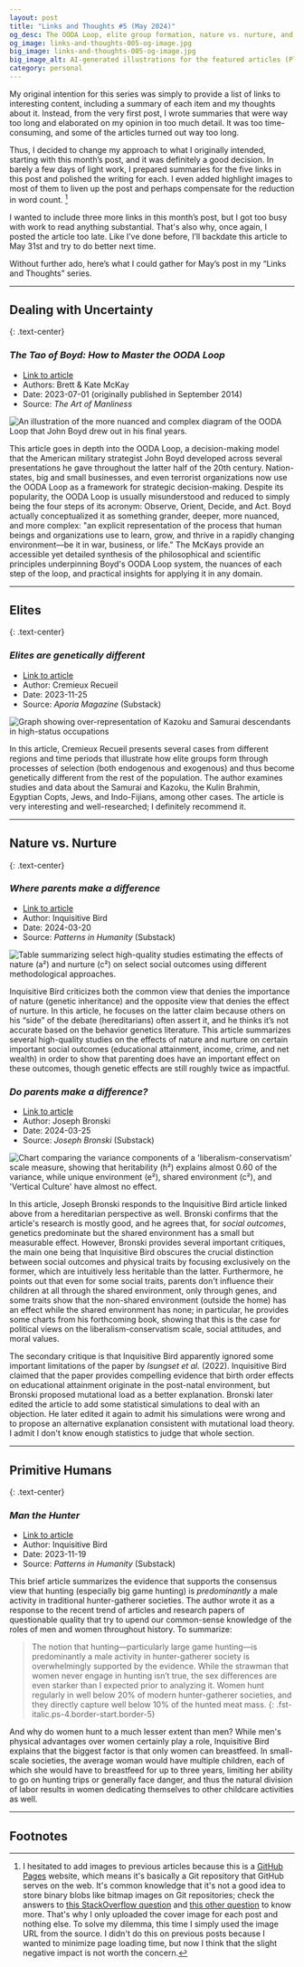 ```yaml
---
layout: post
title: "Links and Thoughts #5 (May 2024)"
og_desc: The OODA Loop, elite group formation, nature vs. nurture, and why male hunter-gatherers hunt more than females.
og_image: links-and-thoughts-005-og-image.jpg
big_image: links-and-thoughts-005-og-image.jpg
big_image_alt: AI-generated illustrations for the featured articles (Playground v2.5).
category: personal
---
```


My original intention for this series was simply to provide a list of links to interesting content, including a summary of each item and my thoughts about it. Instead, from the very first post, I wrote summaries that were way too long and elaborated on my opinion in too much detail. It was too time-consuming, and some of the articles turned out way too long.

Thus, I decided to change my approach to what I originally intended, starting with this month’s post, and it was definitely a good decision. In barely a few days of light work, I prepared summaries for the five links in this post and polished the writing for each. I even added highlight images to most of them to liven up the post and perhaps compensate for the reduction in word count. [^fn-1]

I wanted to include three more links in this month’s post, but I got too busy with work to read anything substantial. That's also why, once again, I posted the article too late. Like I’ve done before, I’ll backdate this article to May 31st and try to do better next time.

Without further ado, here’s what I could gather for May’s post in my “Links and Thoughts” series.

---

## Dealing with Uncertainty
{: .text-center}

### _The Tao of Boyd: How to Master the OODA Loop_

- [Link to article](https://www.artofmanliness.com/character/behavior/ooda-loop/)
- Authors: Brett & Kate McKay
- Date: 2023-07-01 (originally published in September 2014)
- Source: _The Art of Manliness_

<img class="w-100" src="https://content.artofmanliness.com/uploads//2014/09/OODA-Loop-2-1.jpg" alt="An illustration of the more nuanced and complex diagram of the OODA Loop that John Boyd drew out in his final years.">

This article goes in depth into the OODA Loop, a decision-making model that the American military strategist John Boyd developed across several presentations he gave throughout the latter half of the 20th century. Nation-states, big and small businesses, and even terrorist organizations now use the OODA Loop as a framework for strategic decision-making. Despite its popularity, the OODA Loop is usually misunderstood and reduced to simply being the four steps of its acronym: Observe, Orient, Decide, and Act. Boyd actually conceptualized it as something grander, deeper, more nuanced, and more complex: "an explicit representation of the process that human beings and organizations use to learn, grow, and thrive in a rapidly changing environment&mdash;be it in war, business, or life." The McKays provide an accessible yet detailed synthesis of the philosophical and scientific principles underpinning Boyd's OODA Loop system, the nuances of each step of the loop, and practical insights for applying it in any domain.

---

## Elites
{: .text-center}

### _Elites are genetically different_

- [Link to article](https://www.aporiamagazine.com/p/how-do-elite-groups-form)
- Author: Cremieux Recueil
- Date: 2023-11-25
- Source: _Aporia Magazine_ (Substack)

<img class="w-100" src="https://substackcdn.com/image/fetch/w_848,c_limit,f_webp,q_auto:good,fl_progressive:steep/https%3A%2F%2Fsubstack-post-media.s3.amazonaws.com%2Fpublic%2Fimages%2Ff288c70b-7b08-4775-a8c2-3a5a1db8d86e_3600x2400.png" alt="Graph showing over-representation of Kazoku and Samurai descendants in high-status occupations">

In this article, Cremieux Recueil presents several cases from different regions and time periods that illustrate how elite groups form through processes of selection (both endogenous and exogenous) and thus become genetically different from the rest of the population. The author examines studies and data about the Samurai and Kazoku, the Kulin Brahmin, Egyptian Copts, Jews, and Indo-Fijians, among other cases. The article is very interesting and well-researched; I definitely recommend it.

---

## Nature vs. Nurture
{: .text-center}

### _Where parents make a difference_

- [Link to article](https://inquisitivebird.substack.com/p/where-parents-make-a-difference)
- Author: Inquisitive Bird
- Date: 2024-03-20
- Source: _Patterns in Humanity_ (Substack)

<img class="w-100" src="https://substackcdn.com/image/fetch/w_848,c_limit,f_webp,q_auto:good,fl_progressive:steep/https%3A%2F%2Fsubstack-post-media.s3.amazonaws.com%2Fpublic%2Fimages%2F3b9bba20-cc91-4b0f-8ab5-c96ba491a998_1336x523.png" alt="Table summarizing select high-quality studies estimating the effects of nature (a²) and nurture (c²) on select social outcomes using different methodological approaches.">

Inquisitive Bird criticizes both the common view that denies the importance of nature (genetic inheritance) and the opposite view that denies the effect of nurture. In this article, he focuses on the latter claim because others on his “side” of the debate (hereditarians) often assert it, and he thinks it’s not accurate based on the behavior genetics literature. This article summarizes several high-quality studies on the effects of nature and nurture on certain important social outcomes (educational attainment, income, crime, and net wealth) in order to show that parenting does have an important effect on these outcomes, though genetic effects are still roughly twice as impactful.

### _Do parents make a difference?_

- [Link to article](https://www.josephbronski.com/p/do-parents-make-a-difference)
- Author: Joseph Bronski
- Date: 2024-03-25
- Source: _Joseph Bronski_ (Substack)

<img class="w-100" src="https://substackcdn.com/image/fetch/w_848,c_limit,f_webp,q_auto:good,fl_progressive:steep/https%3A%2F%2Fsubstack-post-media.s3.amazonaws.com%2Fpublic%2Fimages%2F44591706-e444-4e15-b184-53fc3d132ed1_697x560.png" alt="Chart comparing the variance components of a 'liberalism-conservatism' scale measure, showing that heritability (h²) explains almost 0.60 of the variance, while unique environment (e²), shared environment (c²), and 'Vertical Culture' have almost no effect.">

In this article, Joseph Bronski responds to the Inquisitive Bird article linked above from a hereditarian perspective as well. Bronski confirms that the article's research is mostly good, and he agrees that, for _social outcomes_, genetics predominate but the shared environment has a small but measurable effect. However, Bronski provides several important critiques, the main one being that Inquisitive Bird obscures the crucial distinction between social outcomes and physical traits by focusing exclusively on the former, which are intuitively less heritable than the latter. Furthermore, he points out that even for some social traits, parents don't influence their children at all through the shared environment, only through genes, and some traits show that the non-shared environment (outside the home) has an effect while the shared environment has none; in particular, he provides some charts from his forthcoming book, showing that this is the case for political views on the liberalism-conservatism scale, social attitudes, and moral values.

The secondary critique is that Inquisitive Bird apparently ignored some important limitations of the paper by _Isungset et al._ (2022). Inquisitive Bird claimed that the paper provides compelling evidence that birth order effects on educational attainment originate in the post-natal environment, but Bronski proposed mutational load as a better explanation. Bronski later edited the article to add some statistical simulations to deal with an objection. He later edited it again to admit his simulations were wrong and to propose an alternative explanation consistent with mutational load theory. I admit I don't know enough statistics to judge that whole section.

---

## Primitive Humans
{: .text-center}

### _Man the Hunter_

- [Link to article](https://inquisitivebird.substack.com/p/man-the-hunter)
- Author: Inquisitive Bird
- Date: 2023-11-19
- Source: _Patterns in Humanity_ (Substack)

This brief article summarizes the evidence that supports the consensus view that hunting (especially big game hunting) is _predominantly_ a male activity in traditional hunter-gatherer societies. The author wrote it as a response to the recent trend of articles and research papers of questionable quality that try to upend our common-sense knowledge of the roles of men and women throughout history. To summarize:

> The notion that hunting&mdash;particularly large game hunting&mdash;is predominantly a male activity in hunter-gatherer society is overwhelmingly supported by the evidence. While the strawman that women never engage in hunting isn’t true, the sex differences are even starker than I expected prior to analyzing it. Women hunt regularly in well below 20% of modern hunter-gatherer societies, and they directly capture well below 10% of the hunted meat mass.
{: .fst-italic.ps-4.border-start.border-5}

And why do women hunt to a much lesser extent than men? While men's physical advantages over women certainly play a role, Inquisitive Bird explains that the biggest factor is that only women can breastfeed. In small-scale societies, the average woman would have multiple children, each of which she would have to breastfeed for up to three years, limiting her ability to go on hunting trips or generally face danger, and thus the natural division of labor results in women dedicating themselves to other childcare activities as well.

---

## Footnotes

[^fn-1]: I hesitated to add images to previous articles because this is a [GitHub Pages](https://pages.github.com/) website, which means it's basically a Git repository that GitHub serves on the web. It's common knowledge that it's not a good idea to store binary blobs like bitmap images on Git repositories; check the answers to [this StackOverflow question](https://stackoverflow.com/questions/4697216/is-git-good-with-binary-files) and [this other question](https://stackoverflow.com/questions/53647783/is-there-a-difference-between-how-git-stores-text-and-binary-files) to know more. That's why I only uploaded the cover image for each post and nothing else. To solve my dilemma, this time I simply used the image URL from the source. I didn't do this on previous posts because I wanted to minimize page loading time, but now I think that the slight negative impact is not worth the concern.
